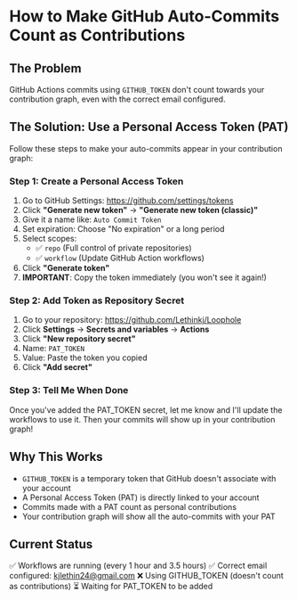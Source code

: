 # How to Make GitHub Auto-Commits Count as Contributions

## The Problem
GitHub Actions commits using `GITHUB_TOKEN` don't count towards your contribution graph, even with the correct email configured.

## The Solution: Use a Personal Access Token (PAT)

Follow these steps to make your auto-commits appear in your contribution graph:

### Step 1: Create a Personal Access Token

1. Go to GitHub Settings: https://github.com/settings/tokens
2. Click **"Generate new token"** → **"Generate new token (classic)"**
3. Give it a name like: `Auto Commit Token`
4. Set expiration: Choose "No expiration" or a long period
5. Select scopes:
   - ✅ `repo` (Full control of private repositories)
   - ✅ `workflow` (Update GitHub Action workflows)
6. Click **"Generate token"**
7. **IMPORTANT**: Copy the token immediately (you won't see it again!)

### Step 2: Add Token as Repository Secret

1. Go to your repository: https://github.com/Lethinkj/Loophole
2. Click **Settings** → **Secrets and variables** → **Actions**
3. Click **"New repository secret"**
4. Name: `PAT_TOKEN`
5. Value: Paste the token you copied
6. Click **"Add secret"**

### Step 3: Tell Me When Done

Once you've added the PAT_TOKEN secret, let me know and I'll update the workflows to use it. Then your commits will show up in your contribution graph!

## Why This Works

- `GITHUB_TOKEN` is a temporary token that GitHub doesn't associate with your account
- A Personal Access Token (PAT) is directly linked to your account
- Commits made with a PAT count as personal contributions
- Your contribution graph will show all the auto-commits with your PAT

## Current Status

✅ Workflows are running (every 1 hour and 3.5 hours)
✅ Correct email configured: kjlethin24@gmail.com
❌ Using GITHUB_TOKEN (doesn't count as contributions)
⏳ Waiting for PAT_TOKEN to be added